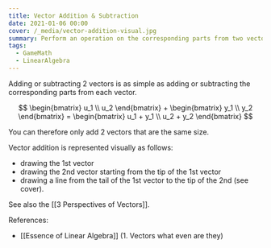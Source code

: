 ```yaml
---
title: Vector Addition & Subtraction
date: 2021-01-06 00:00
cover: /_media/vector-addition-visual.jpg
summary: Perform an operation on the corresponding parts from two vectors
tags:
  - GameMath
  - LinearAlgebra
---
```


Adding or subtracting 2 vectors is as simple as adding or subtracting the corresponding parts from each vector. 

$$ \begin{bmatrix} u_1 \\ u_2 \end{bmatrix} + \begin{bmatrix} y_1 \\ y_2 \end{bmatrix} = \begin{bmatrix} u_1 + y_1 \\ u_2 + y_2 \end{bmatrix} $$

You can therefore only add 2 vectors that are the same size.

Vector addition is represented visually as follows:

* drawing the 1st vector
* drawing the 2nd vector starting from the tip of the 1st vector
* drawing a line from the tail of the 1st vector to the tip of the 2nd (see cover).

See also the [[3 Perspectives of Vectors]].

References:

* [[Essence of Linear Algebra]] (1. Vectors what even are they)